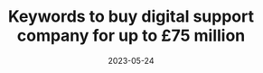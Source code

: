 ---
category:
- .nan
date: 2023-05-24
keyword_suggestion: low code no code digital transformation
post_inspiration: https://www.sharesmagazine.co.uk/news/market/1670233481941110100/keywords-to-buy-digital-support-company-for-up-to-gbp75-million
silot_terms: digital automation
title: Keywords to buy digital <b>support</b> company for up to £75 million
---